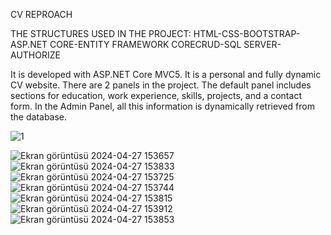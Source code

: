 CV REPROACH


THE STRUCTURES USED IN THE PROJECT: HTML-CSS-BOOTSTRAP-ASP.NET CORE-ENTITY FRAMEWORK CORECRUD-SQL SERVER-AUTHORIZE

It is developed with ASP.NET Core MVC5. It is a personal and fully dynamic CV website. There are 2 panels in the project. The default panel includes sections for education, work experience, skills, projects, and a contact form. In the Admin Panel, all this information is dynamically retrieved from the database.

![1](https://github.com/smyy325/Cv-Reproach/assets/135053124/912feebd-8823-4b2d-a5a6-71b37fdf4a67)

![Ekran görüntüsü 2024-04-27 153657](https://github.com/smyy325/Cv-Reproach/assets/135053124/7657120f-9450-4a0c-a95e-c7e6a8a2cb28)
![Ekran görüntüsü 2024-04-27 153833](https://github.com/smyy325/Cv-Reproach/assets/135053124/881d78b6-794d-4bd8-9210-fca7c4ce0498)
![Ekran görüntüsü 2024-04-27 153725](https://github.com/smyy325/Cv-Reproach/assets/135053124/0a06774e-a3d0-4288-b2f5-78f0508cc200)
![Ekran görüntüsü 2024-04-27 153744](https://github.com/smyy325/Cv-Reproach/assets/135053124/74316fb0-b6d7-4a4b-8c89-f69ad913e2f2)
![Ekran görüntüsü 2024-04-27 153815](https://github.com/smyy325/Cv-Reproach/assets/135053124/d1738791-8b34-45ea-bc51-1bbe37f469f5)
![Ekran görüntüsü 2024-04-27 153912](https://github.com/smyy325/Cv-Reproach/assets/135053124/a85e38a9-6ea4-42d0-b384-80aeb9ec4774)
![Ekran görüntüsü 2024-04-27 153853](https://github.com/smyy325/Cv-Reproach/assets/135053124/cb409062-e920-4d38-b9c2-b12914efb122)
